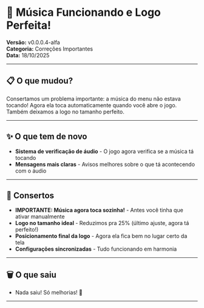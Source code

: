 # 🎵 Música Funcionando e Logo Perfeita!

**Versão:** v0.0.0.4-alfa  
**Categoria:** Correções Importantes  
**Data:** 18/10/2025

---

## 📋 O que mudou?

Consertamos um problema importante: a música do menu não estava tocando! Agora ela toca automaticamente quando você abre o jogo. Também deixamos a logo no tamanho perfeito.

---

## ✨ O que tem de novo

- **Sistema de verificação de áudio** - O jogo agora verifica se a música tá tocando
- **Mensagens mais claras** - Avisos melhores sobre o que tá acontecendo com o áudio

---

## 🔧 Consertos

- **IMPORTANTE: Música agora toca sozinha!** - Antes você tinha que ativar manualmente
- **Logo no tamanho ideal** - Reduzimos pra 25% (último ajuste, agora tá perfeito!)
- **Posicionamento final da logo** - Agora ela fica bem no lugar certo da tela
- **Configurações sincronizadas** - Tudo funcionando em harmonia

---

## 🗑️ O que saiu

- Nada saiu! Só melhorias! 🎉

---
